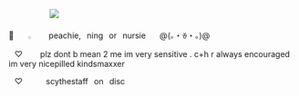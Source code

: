 ⠀⠀⠀⠀⠀⠀⠀![](https://komarev.com/ghpvc/?username=your-github-username&label=♡+dickriders+♡&color=FFB4CB&style=flat-square)

💉⠀ ⠀𓂂⠀⠀⠀peachie,⠀ning⠀or⠀nursie
⠀⠀@(｡・ꈊ・｡)@⠀

⠀♡⠀⠀⠀plz dont b mean 2 me im very sensitive . c+h r always encouraged im very nicepilled kindsmaxxer 

⠀♡⠀⠀⠀⠀scythestaff⠀on⠀disc

